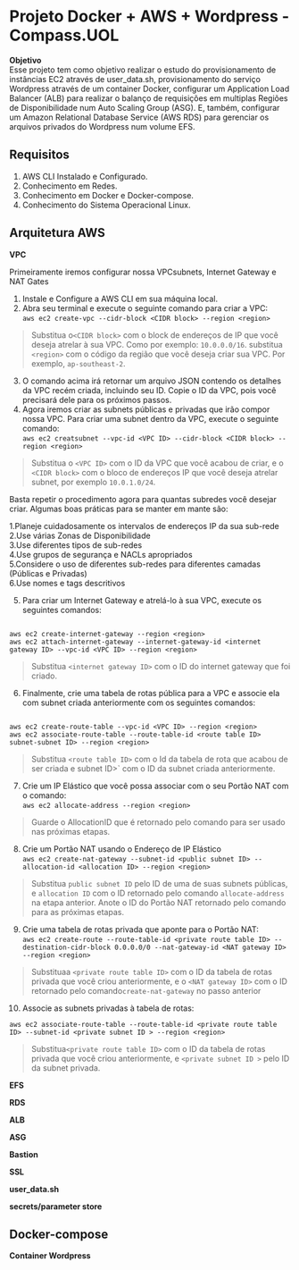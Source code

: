 # Projeto Docker + AWS + Wordpress - Compass.UOL
**Objetivo** <br>
Esse projeto tem como objetivo realizar o estudo do provisionamento de instâncias EC2 através de user_data.sh, provisionamento do serviço Wordpress através de um container Docker, configurar um Application Load Balancer (ALB) para realizar o balanço de requisições em multiplas Regiões de Disponibilidade num Auto Scaling Group (ASG). E, também, configurar um Amazon Relational Database Service (AWS RDS) para gerenciar  os arquivos privados do Wordpress num volume EFS.

## Requisitos

1. AWS CLI Instalado e Configurado.
2. Conhecimento em Redes.
3. Conhecimento em Docker e Docker-compose.
4. Conhecimento do Sistema Operacional Linux.

## Arquitetura AWS

**VPC**

Primeiramente iremos configurar nossa VPCsubnets, Internet Gateway e NAT Gates

1. Instale e Configure a AWS CLI em sua máquina local. <br>
2. Abra seu terminal e execute o seguinte comando para criar a VPC: <br>
`aws ec2 create-vpc --cidr-block <CIDR block> --region <region>`

> Substitua o`<CIDR block>` com o block de endereços de IP que você deseja atrelar à sua VPC. Como por exemplo: `10.0.0.0/16`. substitua `<region>` com o código da região que você deseja criar sua VPC. Por exemplo, `ap-southeast-2`.

3. O comando acima irá retornar um arquivo JSON contendo os detalhes da VPC recém criada, incluindo seu ID. Copie o ID da VPC, pois você precisará dele para os próximos passos. <br>
4. Agora iremos criar as subnets públicas e privadas que irão compor nossa VPC. Para criar uma subnet dentro da VPC, execute o seguinte comando: <br>
`aws ec2 creatsubnet --vpc-id <VPC ID> --cidr-block <CIDR block> --region <region>`

> Substitua o `<VPC ID>` com o ID da VPC que você acabou de criar, e o `<CIDR block>` com o bloco de endereços IP que você deseja atrelar subnet, por exemplo `10.0.1.0/24`.

Basta repetir o procedimento agora para quantas subredes você desejar criar. Algumas boas práticas para se manter em mante são:

1.Planeje cuidadosamente os intervalos de endereços IP da sua sub-rede <br>
2.Use várias Zonas de Disponibilidade <br>
3.Use diferentes tipos de sub-redes <br>
4.Use grupos de segurança e NACLs apropriados <br>
5.Considere o uso de diferentes sub-redes para diferentes camadas (Públicas e Privadas) <br>
6.Use nomes e tags descritivos <br>


5. Para criar um Internet Gateway e atrelá-lo à sua VPC, execute os seguintes comandos: <br>

```

aws ec2 create-internet-gateway --region <region>
aws ec2 attach-internet-gateway --internet-gateway-id <internet gateway ID> --vpc-id <VPC ID> --region <region>
```

> Substitua `<internet gateway ID>` com o ID do internet gateway que foi criado.

6. Finalmente, crie uma tabela de rotas pública para a VPC e associe ela com subnet criada anteriormente com os seguintes comandos: <br>

```

aws ec2 create-route-table --vpc-id <VPC ID> --region <region>
aws ec2 associate-route-table --route-table-id <route table ID> subnet-subnet ID> --region <region>
```
> Substitua `<route table ID>` com o Id da tabela de rota que acabou de ser criada e subnet ID>` com o ID da subnet criada anteriormente.

7. Crie um IP Elástico que você possa associar com o seu Portão NAT com o comando: <br>
`aws ec2 allocate-address --region <region>`

> Guarde o AllocationID que é retornado pelo comando para ser usado nas próximas etapas.

8. Crie um Portão NAT usando o Endereço de IP Elástico <br>
`aws ec2 create-nat-gateway --subnet-id <public subnet ID> --allocation-id <allocation ID> --region <region>`

> Substitua `public subnet ID` pelo ID de uma de suas subnets públicas, e `allocation ID` com o ID retornado pelo comando `allocate-address` na etapa anterior. Anote o ID do Portão NAT retornado pelo comando para as próximas etapas.

9. Crie uma tabela de rotas privada que aponte para o Portão NAT: <br>
`aws ec2 create-route --route-table-id <private route table ID> --destination-cidr-block 0.0.0.0/0 --nat-gateway-id <NAT gateway ID> --region <region>`

> Substituaa `<private route table ID>` com o ID da tabela de rotas privada que você criou anteriormente, e o `<NAT gateway ID>` com o ID retornado pelo comando`create-nat-gateway` no passo anterior

10. Associe as subnets privadas à tabela de rotas: <br>

`aws ec2 associate-route-table --route-table-id <private route table ID> --subnet-id <private subnet ID > --region <region>`

> Substitua`<private route table ID>` com o ID da tabela de rotas privada que você criou anteriormente, e `<private subnet ID >` pelo ID da subnet privada.

**EFS**

**RDS**

**ALB**

**ASG**

**Bastion**

**SSL**

**user_data.sh**

**secrets/parameter store**

## Docker-compose

**Container Wordpress**
